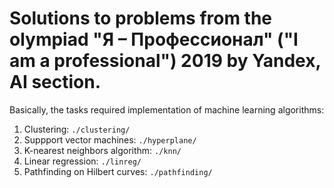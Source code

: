 # Solutions to problems from the olympiad "Я &ndash; Профессионал" ("I am a professional") 2019 by Yandex, AI section.

Basically, the tasks required implementation of machine learning algorithms:

1. Clustering: `./clustering/`
2. Suppport vector machines: `./hyperplane/`
3. K-nearest neighbors algorithm: `./knn/`
4. Linear regression: `./linreg/`
5. Pathfinding on Hilbert curves: `./pathfinding/`

